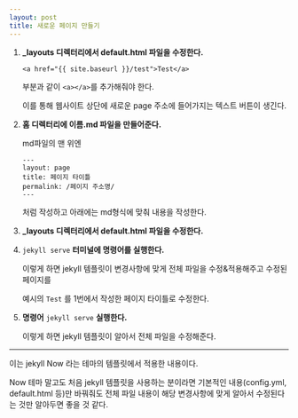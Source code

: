```yaml
---
layout: post
title: 새로운 페이지 만들기
---
```


1. **_layouts 디렉터리에서 default.html 파일을 수정한다.**

    `<a href="{{ site.baseurl }}/test">Test</a>`
    
    부분과 같이 `<a></a>`를 추가해줘야 한다.

    이를 통해 웹사이트 상단에 새로운 page 주소에 들어가지는 텍스트 버튼이 생긴다.

2. **홈 디렉터리에 이름.md 파일을 만들어준다.**

    md파일의 맨 위엔
    
    ```
    ---
    layout: page
    title: 페이지 타이틀
    permalink: /페이지 주소명/
    ---
    ```
    
    처럼 작성하고 아래에는 md형식에 맞춰 내용을 작성한다.
    
2. **_layouts 디렉터리에서 default.html 파일을 수정한다.**

3. `jekyll serve` **터미널에 명령어를 실행한다.**

    이렇게 하면 jekyll 템플릿이 변경사항에 맞게 전체 파일을 수정&적용해주고 수정된 페이지를

    예시의 `Test` 를 1번에서 작성한 페이지 타이틀로 수정한다.

3. **명령어** `jekyll serve` **실행한다.**

    이렇게 하면 jekyll 템플릿이 알아서 전체 파일을 수정해준다.

---

이는 jekyll Now 라는 테마의 템플릿에서 적용한 내용이다.

Now 테마 말고도 처음 jekyll 템플릿을 사용하는 분이라면 기본적인 내용(config.yml, default.html 등)만 바꿔줘도 전체 파일 내용이 해당 변경사항에 맞게 알아서 수정된다는 것만 알아두면 좋을 것 같다.
